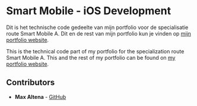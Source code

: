 # Smart Mobile - iOS Development

Dit is het technische code gedeelte van mijn portfolio voor de specialisatie route Smart Mobile A. Dit en de rest van mijn portfolio kun je vinden op [mijn portfolio website](https://portfolio.maxaltena.com/SM34/).

This is the technical code part of my portfolio for the specialization route Smart Mobile A. This and the rest of my portfolio can be found on [my portfolio website](https://portfolio.maxaltena.com/SM34/).

## Contributors

* **Max Altena** - [GitHub](https://github.com/MaxAltena)
